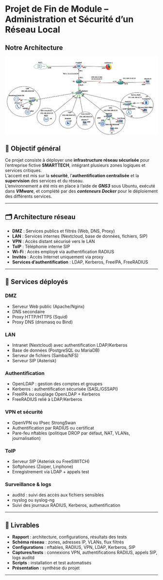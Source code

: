 # Projet de Fin de Module – Administration et Sécurité d’un Réseau Local

## Notre Architecture 
![Schéma réseau](Architecture.jpg)


## 📌 Objectif général
Ce projet consiste à déployer une **infrastructure réseau sécurisée** pour l’entreprise fictive **SMARTTECH**, intégrant plusieurs zones logiques et services critiques.  
L’accent est mis sur la **sécurité**, l’**authentification centralisée** et la **supervision** des services et du réseau.  
L’environnement a été mis en place à l’aide de ***GNS3*** sous Ubuntu, exécuté dans ***VMware***, et complété par des ***conteneurs Docker*** pour le déploiement des différents services.

---

## 🗂 Architecture réseau

- **DMZ** : Services publics et filtrés (Web, DNS, Proxy)
- **LAN** : Services internes (Nextcloud, base de données, fichiers, SIP)
- **VPN** : Accès distant sécurisé vers le LAN
- **ToIP** : Téléphonie interne SIP
- **Wi-Fi** : Accès employé via authentification RADIUS
- **Invités** : Accès Internet uniquement via proxy
- **Services d’authentification** : LDAP, Kerberos, FreeIPA, FreeRADIUS

---

## 🔧 Services déployés

### DMZ
- Serveur Web public (Apache/Nginx)
- DNS secondaire
- Proxy HTTP/HTTPS (Squid)
- Proxy DNS (dnsmasq ou Bind)

### LAN
- Intranet (Nextcloud) avec authentification LDAP/Kerberos
- Base de données (PostgreSQL ou MariaDB)
- Serveur de fichiers (Samba/NFS)
- Serveur SIP (Asterisk)

### Authentification
- OpenLDAP : gestion des comptes et groupes
- Kerberos : authentification sécurisée (SASL/GSSAPI)
- FreeIPA ou couplage OpenLDAP + Kerberos
- FreeRADIUS relié à LDAP/Kerberos

### VPN et sécurité
- OpenVPN ou IPsec StrongSwan
- Authentification par RADIUS ou certificat
- Pare-feu nftables (politique DROP par défaut, NAT, VLANs, journalisation)

### ToIP
- Serveur SIP (Asterisk ou FreeSWITCH)
- Softphones (Zoiper, Linphone)
- Enregistrement via LDAP + appels test

### Surveillance & logs
- auditd : suivi des accès aux fichiers sensibles
- rsyslog ou syslog-ng
- Suivi des journaux RADIUS, Kerberos, authentification

---

## 📄 Livrables
- **Rapport** : architecture, configurations, résultats des tests
- **Schéma réseau** : zones, adresses IP, VLANs, flux filtrés
- **Configurations** : nftables, RADIUS, VPN, LDAP, Kerberos, SIP
- **Captures/tests** : connexions VPN, authentifications RADIUS, appels SIP, logs auditd
- **Scripts** : installation et test automatisés
- **Présentation** : synthèse du projet

---
